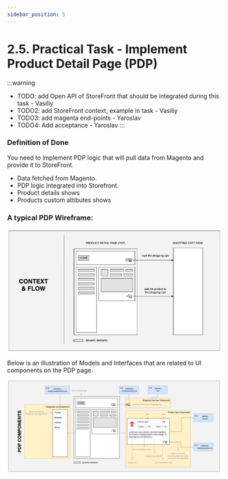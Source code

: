 ```yaml
---
sidebar_position: 5
---
```


# 2.5. Practical Task - Implement Product Detail Page (PDP)

:::warning
- TODO: add Open API of StoreFront that should be integrated during this task - Vasiliy
- TODO2: add StoreFront context, example in task - Vasiliy
- TODO3: add magenta end-points - Yaroslav
- TODO4: Add acceptance - Yaroslav
:::

### Definition of Done

You need to implement PDP logic that will pull data from Magento and provide it to StoreFront.

- Data fetched from Magento.
- PDP logic integrated into Storefront.
- Product details shows
- Products custom attibutes shows

### A typical PDP Wireframe:

![pdp-wireframe.png](assets/pdp-wireframe.png)

Below is an illustration of Models and Interfaces that are related to UI components on the PDP page.

![pdp-components.png](assets/pdp-components.png)
